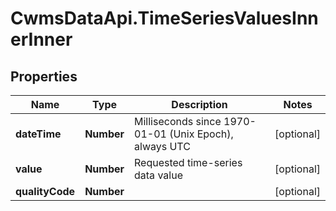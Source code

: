 # CwmsDataApi.TimeSeriesValuesInnerInner

## Properties

Name | Type | Description | Notes
------------ | ------------- | ------------- | -------------
**dateTime** | **Number** | Milliseconds since 1970-01-01 (Unix Epoch), always UTC | [optional] 
**value** | **Number** | Requested time-series data value | [optional] 
**qualityCode** | **Number** |  | [optional] 


